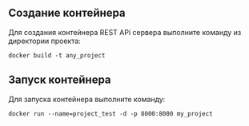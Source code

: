 ## Создание контейнера

Для создания контейнера REST APi сервера выполните команду из директории проекта: 

```
docker build -t any_project
```
## Запуск контейнера

Для запуска контейнера выполните команду: 

```
docker run --name=project_test -d -p 8000:8000 my_project
```
